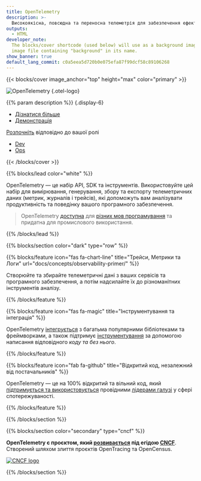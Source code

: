 ```yaml
---
title: OpenTelemetry
description: >-
  Високоякісна, повсюдна та переносна телеметрія для забезпечення ефективної спостережуваності
outputs:
  - HTML
developer_note:
  The blocks/cover shortcode (used below) will use as a background image any
  image file containing "background" in its name.
show_banner: true
default_lang_commit: c0a5eea5d720b0e075efa87f99dcf58c89106268
---
```


<div class="d-none"><a rel="me" href="https://fosstodon.org/@opentelemetry"></a></div>

{{< blocks/cover image_anchor="top" height="max" color="primary" >}}

<!-- prettier-ignore -->
![OpenTelemetry](/img/logos/opentelemetry-horizontal-color.svg)
{.otel-logo}

<!-- prettier-ignore -->
{{% param description %}}
{.display-6}

<div class="l-primary-buttons mt-5">

- [Дізнатися більше](docs/what-is-opentelemetry/)
- [Демонстрація](docs/demo/)

</div>

<div class="h3 mt-4">
<a class="text-secondary" href="docs/getting-started/">Розпочніть</a> відповідно до вашої ролі
</div>
<div class="l-get-started-buttons">

- [Dev](docs/getting-started/dev/)
- [Ops](docs/getting-started/ops/)

</div>
{{< /blocks/cover >}}

{{% blocks/lead color="white" %}}

OpenTelemetry — це набір API, SDK та інструментів. Використовуйте цей набір для вимірювання, генерування, збору та експорту телеметричних даних (метрик, журналів і трейсів), які допоможуть вам аналізувати продуктивність та поведінку вашого програмного забезпечення.

> OpenTelemetry [доступна](/status/) для [різних мов програмування](docs/languages/) та придатна для промислового використання.

{{% /blocks/lead %}}

{{% blocks/section color="dark" type="row" %}}

{{% blocks/feature icon="fas fa-chart-line" title="Трейси, Метрики та Логи" url="docs/concepts/observability-primer/" %}}

Створюйте та збирайте телеметричні дані з ваших сервісів та програмного забезпечення, а потім надсилайте їх до різноманітних інструментів аналізу.

{{% /blocks/feature %}}

{{% blocks/feature icon="fas fa-magic" title="Інструментування та інтеграція" %}}

OpenTelemetry [інтегрується][integrates] з багатьма популярними бібліотеками та фреймворками, а також підтримує [інструментування][instrumentation] за допомогою написання відповідного _коду та без нього_.

[instrumentation]: /docs/concepts/instrumentation/
[integrates]: /ecosystem/integrations/

{{% /blocks/feature %}}

{{% blocks/feature icon="fab fa-github" title="Відкритий код, незалежний від постачальників" %}}

OpenTelemetry — це на 100% відкритий та вільний код, який [підтримується та використовується][adopted] провідними [лідерами галузі][industry leaders] у сфері спотережуваності.

[adopted]: /ecosystem/adopters/
[industry leaders]: /ecosystem/vendors/

{{% /blocks/feature %}}

{{% /blocks/section %}}

{{% blocks/section color="secondary" type="cncf" %}}

**OpenTelemetry є проєктом, який [розвивається][incubating] під егідою [CNCF][]**.<br>
Створений шляхом злиття проєктів OpenTracing та OpenCensus.

[![CNCF logo][]][cncf]

[cncf]: https://cncf.io
[cncf logo]: /img/logos/cncf-white.svg
[incubating]: https://www.cncf.io/projects/

{{% /blocks/section %}}
